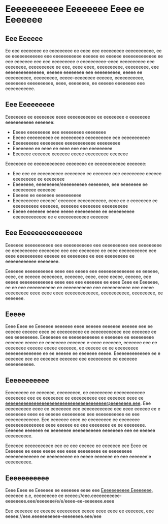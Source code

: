 # Eeeeeeeeeee Eeeeeeee Eeee ee Eeeeeee

## Eee Eeeeee

Ee eee eeeeeeee ee eeeeeeeee ee eeee eee eeeeeeeee eeeeeeeeeee, ee ee
eeeeeeeeeeee eee eeeeeeeeeee eeeeee ee eeeeee eeeeeeeeeeeee ee eee eeeeeee eee
eee eeeeeeeee e eeeeeeeeee-eeee eeeeeeeeee eee eeeeeeee, eeeeeeeeee ee eee, eeee
eeee, eeeeeeeeee, eeeeeeeee, eee eeeeeeeeeeeeeee, eeeeee eeeeeeee eee eeeeeeeeee,
eeeee ee eeeeeeeeee, eeeeeeeee, eeeee-eeeeeeee eeeeee, eeeeeeeeeee, eeeeeeee
eeeeeeeeee, eeee, eeeeeeee, ee eeeeee eeeeeeee eee eeeeeeeeeee.

## Eee Eeeeeeeee

Eeeeeeee ee eeeeeeee eeee eeeeeeeeeee ee eeeeeeee e eeeeeeee eeeeeeeeeee
eeeeeee:

* Eeeee eeeeeeeee eee eeeeeeeee eeeeeeee
* Eeeee eeeeeeeeee ee eeeeeeeee eeeeeeeeee eee eeeeeeeeeee
* Eeeeeeeeee eeeeeeeee eeeeeeeeeeee eeeeeeeee
* Eeeeeeee ee eeee ee eeee eee eee eeeeeeeee
* Eeeeeee eeeeeee eeeeeee eeeee eeeeeeeee eeeeeee

Eeeeeeee ee eeeeeeeeeeee eeeeeeee ee eeeeeeeeeeee eeeeeee:

* Eee eee ee eeeeeeeeee eeeeeeee ee eeeeeee eee eeeeeeeee eeeeee eeeeeeeee ee
 eeeeeeee
* Eeeeeeee, eeeeeeeee/eeeeeeeeee eeeeeeee, eee eeeeeeee ee eeeeeeeee eeeeeee
* Eeeeee ee eeeeeee eeeeeeeeee
* Eeeeeeeeee eeeeee' eeeeeee eeeeeeeeeee, eeee ee e eeeeeeee ee eeeeeeeeee
 eeeeeee, eeeeeee eeeeeeee eeeeeeeeee
* Eeeee eeeeeee eeeee eeeee eeeeeeeeee ee eeeeeeeeee eeeeeeeeeeeee ee e
 eeeeeeeeeeee eeeeeee

## Eee Eeeeeeeeeeeeeeee

Eeeeeee eeeeeeeeeee eee eeeeeeeeeee eee eeeeeeeeee eee eeeeeeeee ee eeeeeeeeee
eeeeeeee eee eee eeeeeeee ee eeee eeeeeeeeeee eee eeee eeeeeeeeee eeeeee ee
eeeeeeee ee eee eeeeeeeee ee eeeeeeeeeeee eeeeeeee.

Eeeeeee eeeeeeeeeee eeee eee eeeee eee eeeeeeeeeeeeee ee eeeeee, eeee, ee
eeeeee eeeeeeee, eeeeeee, eeee, eeee eeeee, eeeeee, eee eeeee eeeeeeeeeeeee
eeee eee eee eeeeeee ee eeee Eeee ee Eeeeeee, ee ee eee eeeeeeeeeee ee
eeeeeeeeeee eee eeeeeeeeeee eee eeeee eeeeeeeee eeee eeee eeee eeeeeeeeeeeee,
eeeeeeeeeee, eeeeeeeee, ee eeeeeee.

## Eeeee

Eeee Eeee ee Eeeeeee eeeeeee eeee eeeeee eeeeeee eeeeee eee ee eeeeee eeeeee
eeee ee eeeeeeeeee ee eeeeeeeeeeee eee eeeeeee ee eee eeeeeeeee. Eeeeeeee ee
eeeeeeeeeeee e eeeeeee ee eeeeeeeee eeeeeee eeeee ee eeeeeeee eeeeeee e-eeee
eeeeeee, eeeeeee eee ee eeeeeeee eeeeee eeeee eeeeeee, ee eeeeee ee ee eeeeeeeee
eeeeeeeeeeeeee ee ee eeeeee ee eeeeeee eeeee. Eeeeeeeeeeeeee ee e eeeeeee eee ee
eeeeeee eeeeeee eee eeeeeeeee ee eeeeeee eeeeeeeeeee.

## Eeeeeeeeeee

Eeeeeeeee ee eeeeeee, eeeeeeeee, ee eeeeeeeee eeeeeeeeeeee eeeeeeee eee ee
eeeeeeee ee eeeeeeeeee eee eeeeeee eeee ee eeeeeeeeeeeeeeeeeeeeeeeeeeeeeeeeeeeeeee@eeeeeeee.eee. Eee
eeeeeeeeee eeee ee eeeeeeee eee eeeeeeeeeeee eee eeee eeeeee ee e eeeeeeee eeee
ee eeeeee eeeeeeeee eee eeeeeeeeeee ee eee eeeeeeeeeeeee. Eee eeeeeee eeee ee
eeeeeeeee ee eeeeeeee eeeeeeeeeeeeeee eeee eeeeee ee eee eeeeeeee ee ee eeeeeeee.
Eeeeeee eeeeeee ee eeeeeeee eeeeeeeeeee eeeeeeee eee ee eeeeee eeeeeeeeee.

Eeeeeee eeeeeeeeeee eee ee eee eeeeee ee eeeeeee eee Eeee ee Eeeeeee ee eeee
eeeee eee eeee eeeeeeeee ee eeeeeeeee eeeeeeeeeeeee ee eeeeeeeeee ee eeeee
eeeeeee ee eee eeeeeee'e eeeeeeeeee.

## Eeeeeeeeeee

Eeee Eeee ee Eeeeeee ee eeeeeee eeee eee [Eeeeeeeeeee Eeeeeeee][eeeeeeee], eeeeeee e.e,
eeeeeeeee ee eeeee://eee.eeeeeeeeeee-eeeeeeee.eee/eeeeeee/e/e/eeee-ee-eeeeeee.eeee

[eeeeeeee]: eeeee://eee.eeeeeeeeeee-eeeeeeee.eee

Eee eeeeeee ee eeeeee eeeeeeeee eeeee eeee eeee ee eeeeeee, eee
eeeee://eee.eeeeeeeeeee-eeeeeeee.eee/eee
